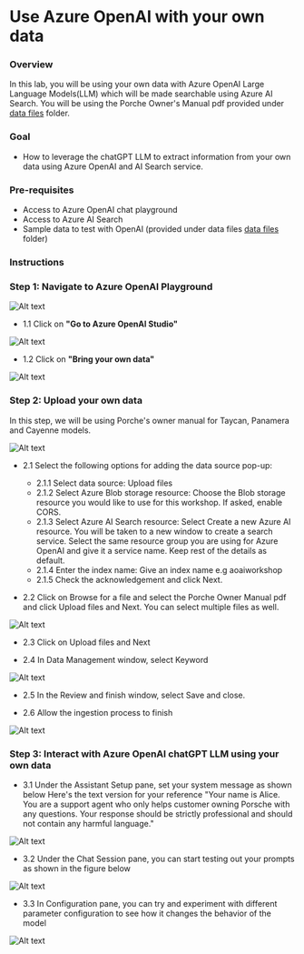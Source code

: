# Use Azure OpenAI with your own data

### Overview
In this lab, you will be using your own data with Azure OpenAI Large Language Models(LLM) which will be made searchable using Azure AI Search. You will be using the Porche Owner's Manual pdf provided under [data files](/data%20files/) folder.


### Goal
* How to leverage the chatGPT LLM to extract information from your own data using Azure OpenAI and AI Search service.

### Pre-requisites
* Access to Azure OpenAI chat playground
* Access to Azure AI Search
* Sample data to test with OpenAI (provided under data files [data files](/data%20files/) folder)

### Instructions

### Step 1: Navigate to Azure OpenAI Playground

![Alt text](Images/step1.1.png)

* 1.1 Click on **"Go to Azure OpenAI Studio"**

![Alt text](Images/step1.11.png)

* 1.2 Click on **"Bring your own data"**

![Alt text](Images/step1.2.png)

### Step 2: Upload your own data
In this step, we will be using Porche's owner manual for Taycan, Panamera and Cayenne models.

![Alt text](Images/step2.png)

* 2.1 Select the following options for adding the data source pop-up:
    * 2.1.1 Select data source: Upload files
    * 2.1.2 Select Azure Blob storage resource: Choose the Blob storage resource you would like to use for this workshop. If asked, enable CORS.
    * 2.1.3 Select Azure AI Search resource: Select Create a new Azure AI resource. You will be taken to a new window to create a search service. Select the same resource group you are using for Azure OpenAI and give it a service name. Keep rest of the details as default.
    * 2.1.4 Enter the index name: Give an index name e.g aoaiworkshop
    * 2.1.5 Check the acknowledgement and click Next.


* 2.2 Click on Browse for a file and select the Porche Owner Manual pdf and click Upload files and Next. You can select multiple files as well.

![Alt text](Images/step2.2.png)

* 2.3 Click on Upload files and Next

* 2.4 In Data Management window, select Keyword

![Alt text](Images/step2.3.png)

* 2.5 In the Review and finish window, select Save and close.

* 2.6 Allow the ingestion process to finish

![Alt text](Images/step2.6.png)

### Step 3: Interact with Azure OpenAI chatGPT LLM using your own data

* 3.1 Under the Assistant Setup pane, set your system message as shown below
Here's the text version for your reference "Your name is Alice. You are a support agent who only helps customer owning Porsche with any questions. Your response should be strictly professional and should not contain any harmful language."

![Alt text](Images/step3.1.png)

* 3.2 Under the Chat Session pane, you can start testing out your prompts as shown in the figure below

![Alt text](Images/step3.2.png)

* 3.3 In Configuration pane, you can try and experiment with different parameter configuration to see how it changes the behavior of the model

![Alt text](Images/step3.3.png)